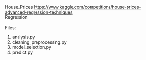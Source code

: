 House_Prices https://www.kaggle.com/competitions/house-prices-advanced-regression-techniques<br />
Regression<br />
<br />
Files:<br />
1) analysis.py<br />
2) cleaning_preprocessing.py<br />
3) model_selection.py<br />
4) predict.py<br />

